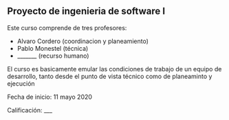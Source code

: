 ## Proyecto de ingenieria de software I

Este curso comprende de tres profesores:
- Alvaro Cordero (coordinacion y planeamiento)
- Pablo Monestel (técnica)
- _______ (recurso humano)

El curso es basicamente emular las condiciones de trabajo de un equipo de desarrollo, tanto desde el punto de vista técnico como de planeaminto y ejecución

Fecha de inicio: 11 mayo 2020

Calificación: ___
